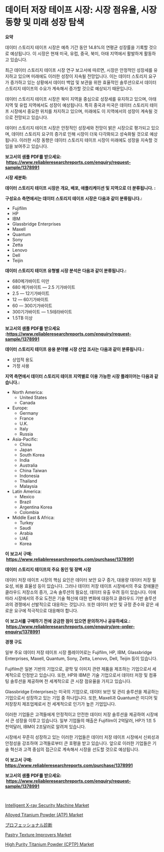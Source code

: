 <p><h1>데이터 저장 테이프 시장: 시장 점유율, 시장 동향 및 미래 성장 탐색</h1></p><p><strong>요약</strong></p>
<p><p>데이터 스토리지 테이프 시장은 예측 기간 동안 14.8%의 연평균 성장률을 기록할 것으로 예상됩니다. 이 시장은 현재 미국, 유럽, 중국, 북미, 아태 지역에서 활발하게 활동하고 있습니다.</p><p>최근 데이터 스토리지 테이프 시장 연구 보고서에 따르면, 시장은 안정적인 성장세를 유지하고 있으며 미래에도 이러한 성장이 지속될 전망입니다. 이는 데이터 스토리지 요구가 증가하고 있는 상황에서 데이터 백업 및 보관을 위한 효율적인 솔루션으로서 데이터 스토리지 테이프의 수요가 계속해서 증가할 것으로 예상되기 때문입니다.</p><p>데이터 스토리지 테이프 시장은 북미 지역을 중심으로 성장세를 유지하고 있으며, 아태 지역 및 유럽 지역에서도 성장이 예상됩니다. 특히 중국과 미국은 데이터 스토리지 테이프 시장에서 중요한 위치를 차지하고 있으며, 미래에도 이 지역에서의 성장이 계속될 것으로 전망되고 있습니다.</p><p>데이터 스토리지 테이프 시장은 안정적인 성장세와 전망이 밝은 시장으로 평가되고 있으며, 데이터 스토리지 요구의 증가로 인해 시장이 더욱 다각화되고 성숙화될 것으로 예상됩니다. 이러한 시장 동향은 데이터 스토리지 테이프 시장이 미래에도 성장을 지속할 것임을 보여주고 있습니다.</p></p>
<p><strong>보고서의 샘플 PDF를 받으세요: &nbsp;<a href="https://www.reliableresearchreports.com/enquiry/request-sample/1378991">https://www.reliableresearchreports.com/enquiry/request-sample/1378991</a></strong></p>
<p><strong>시장 세분화:</strong></p>
<p><strong> 데이터 스토리지 테이프 시장은 개요, 배포, 애플리케이션 및 지역으로 더 분류됩니다. :</strong></p>
<p><strong>구성요소 측면에서는 데이터 스토리지 테이프 시장은 다음과 같이 분류됩니다.:</strong></p>
<p><ul><li>Fujifilm</li><li>HP</li><li>IBM</li><li>Glassbridge Enterprises</li><li>Maxell</li><li>Quantum</li><li>Sony</li><li>Zetta</li><li>Lenovo</li><li>Dell</li><li>Teijin</li></ul></p>
<p><strong> 데이터 스토리지 테이프 유형별 시장 분석은 다음과 같이 분류됩니다.:</strong></p>
<p><ul><li>680메가바이트 미만</li><li>680 메가바이트 — 2.5 기가바이트</li><li>2.5 — 12기가바이트</li><li>12 — 60기가바이트</li><li>60 — 300기가바이트</li><li>300기가바이트 — 1.5테라바이트</li><li>1.5TB 이상</li></ul></p>
<p><strong>보고서의 샘플 PDF를 받으세요 :<a href="https://www.reliableresearchreports.com/enquiry/request-sample/1378991">https://www.reliableresearchreports.com/enquiry/request-sample/1378991</a></strong></p>
<p><strong> 데이터 스토리지 테이프 응용 분야별 시장 산업 조사는 다음과 같이 분류됩니다.:</strong></p>
<p><ul><li>상업적 용도</li><li>가정 사용</li></ul></p>
<p><strong>지역 측면에서 데이터 스토리지 테이프 지역별로 이용 가능한 시장 플레이어는 다음과 같습니다.:</strong></p>
<p><ul>
    <li>
        North America:
        <ul>
            <li>United States</li>
            <li>Canada</li>
        </ul>
    </li>
    <li>
        Europe:
        <ul>
            <li>Germany</li>
            <li>France</li>
            <li>U.K.</li>
            <li>Italy</li>
            <li>Russia</li>
        </ul>
    </li>
    <li>
        Asia-Pacific:
        <ul>
            <li>China</li>
            <li>Japan</li>
            <li>South Korea</li>
            <li>India</li>
            <li>Australia</li>
            <li>China Taiwan</li>
            <li>Indonesia</li>
            <li>Thailand</li>
            <li>Malaysia</li>
        </ul>
    </li>
    <li>
        Latin America:
        <ul>
            <li>Mexico</li>
            <li>Brazil</li>
            <li>Argentina Korea</li>
            <li>Colombia</li>
        </ul>
    </li>
    <li>
        Middle East & Africa:
        <ul>
            <li>Turkey</li>
            <li>Saudi</li>
            <li>Arabia</li>
            <li>UAE</li>
            <li>Korea</li>
        </ul>
    </li>
    </ul></p>
<p><strong>이 보고서 구매: &nbsp;<a href="https://www.reliableresearchreports.com/purchase/1378991">https://www.reliableresearchreports.com/purchase/1378991</a></strong></p>
<p><strong>데이터 스토리지 테이프의 주요 동인 및 장벽 시장</strong></p>
<p><p>데이터 저장 테이프 시장의 핵심 요인은 데이터 보안 요구 증가, 대용량 데이터 저장 필요성, 비용 효율성 등이 있습니다. 그러나 데이터 저장 테이프 시장에서의 주요 장애물은 클라우드 저장소의 증가, 고속 솔루션의 필요성, 데이터 유출 우려 등이 있습니다. 이에 따라 시장에서의 주요 도전은 기술 혁신에 대한 변화에 대응하고 클라우드 기반 솔루션과의 경쟁에서 선발적으로 대응하는 것입니다. 또한 데이터 보안 및 규정 준수와 같은 새로운 요구에 적극적으로 대응해야 합니다.</p></p>
<p><strong>이 보고서를 구매하기 전에 궁금한 점이 있으면 문의하거나 공유하세요.: &nbsp;<a href="https://www.reliableresearchreports.com/enquiry/pre-order-enquiry/1378991">https://www.reliableresearchreports.com/enquiry/pre-order-enquiry/1378991</a></strong></p>
<p><strong>경쟁 구도</strong></p>
<p><p>일부 주요 데이터 저장 테이프 시장 플레이어로는 Fujifilm, HP, IBM, Glassbridge Enterprises, Maxell, Quantum, Sony, Zetta, Lenovo, Dell, Teijin 등이 있습니다.</p><p>Fujifilm은 일본 기반의 기업으로, 광학 및 이미지 관련 제품을 제조하는 기업으로서 세계적으로 인정받고 있습니다. 또한, HP와 IBM은 기술 기업으로서 데이터 저장 및 컴퓨팅 솔루션을 제공하며 전 세계적으로 큰 시장 점유율을 가지고 있습니다.</p><p>Glassbridge Enterprises는 미국의 기업으로, 데이터 보안 및 관리 솔루션을 제공하는 기업으로서 성장하고 있는 기업 중 하나입니다. 또한, Maxell과 Quantum은 미디어 및 저장장치 제조업체로서 전 세계적으로 인기가 높은 기업입니다.</p><p>이러한 기업들은 고객들에게 안정적이고 안전한 데이터 저장 솔루션을 제공하여 시장에서 큰 성장을 이루고 있습니다. 일부 기업들의 매출은 Fujifilm이 2억달러, HP가 1조 5천억달러, IBM이 2조달러로 알려져 있습니다.</p><p>시장에서 꾸준히 성장하고 있는 이러한 기업들은 데이터 저장 테이프 시장에서 신뢰성과 안정성을 강조하여 고객들로부터 큰 호평을 받고 있습니다. 앞으로 이러한 기업들은 기술 혁신과 고객 중심의 접근으로 계속해서 시장을 선도할 것으로 예상됩니다.</p></p>
<p><strong>이 보고서 구매: &nbsp; <a href="https://www.reliableresearchreports.com/purchase/1378991">https://www.reliableresearchreports.com/purchase/1378991</a></strong></p>
<p><strong>보고서의 샘플 PDF를 받으세요: &nbsp;<a href="https://www.reliableresearchreports.com/enquiry/request-sample/1378991">https://www.reliableresearchreports.com/enquiry/request-sample/1378991</a></strong><strong></strong></p>
<p>&nbsp;</p>
<p><p><a href="https://issuu.com/reportprime-2/docs/intelligent-x-ray-security-machine-market-size-203">Intelligent X-ray Security Machine Market</a></p><p><a href="https://github.com/irfadac/Market-Research-Report-List-2/blob/main/alloyed-titanium-powder-atp-market.md">Alloyed Titanium Powder (ATP) Market</a></p><p><a href="https://medium.com/@jacksonmith1931/%E6%AC%A1%E3%81%AE%E6%96%87%E3%82%92%E6%97%A5%E6%9C%AC%E8%AA%9E%E3%81%AB%E7%BF%BB%E8%A8%B3%E3%81%97%E3%81%A6%E3%81%8F%E3%81%A0%E3%81%95%E3%81%84-2024%E5%B9%B4%E3%81%8B%E3%82%892031%E5%B9%B4%E3%81%BE%E3%81%A7%E3%81%AE%E6%9C%9F%E9%96%93%E3%81%AB%E4%BA%88%E6%B8%AC%E3%81%95%E3%82%8C%E3%82%8B%E3%83%97%E3%83%AD%E3%83%95%E3%82%A7%E3%83%83%E3%82%B7%E3%83%A7%E3%83%8A%E3%83%AB-%E3%83%80%E3%82%A4%E3%82%A2%E3%82%B0%E3%83%8E%E3%82%B9%E3%83%86%E3%82%A3%E3%82%AF%E3%82%B9%E5%B8%82%E5%A0%B4%E3%81%AE%E3%83%88%E3%83%AC%E3%83%B3%E3%83%89%E3%81%A8%E5%B8%82%E5%A0%B4%E5%88%86%E6%9E%90-dc97e2f9e9f5">プロフェッショナル診断</a></p><p><a href="https://view.publitas.com/reportprime-1/pastry-texture-improvers-market-size-reflecting-a-forecast-till-2031-market-by-type-by-application-and-by-geography/">Pastry Texture Improvers Market</a></p><p><a href="https://github.com/ashepherd82/Market-Research-Report-List-3/blob/main/high-purity-titanium-powder-cptp-market.md">High Purity Titanium Powder (CPTP) Market</a></p></p>